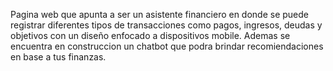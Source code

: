 Pagina web que apunta a ser un asistente financiero en donde se puede registrar diferentes tipos de transacciones como pagos, ingresos, deudas y objetivos con un diseño enfocado a dispositivos mobile. Ademas se encuentra en construccion un chatbot que podra brindar recomiendaciones en base a tus finanzas.
